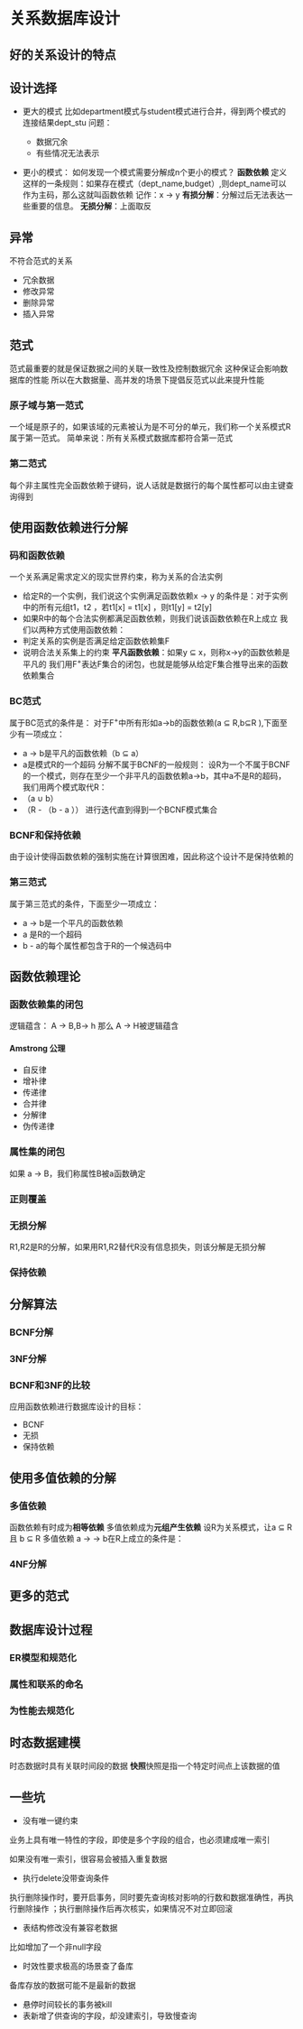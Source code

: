 # 关系数据库设计

## 好的关系设计的特点

## 设计选择

- 更大的模式 比如department模式与student模式进行合并，得到两个模式的连接结果dept_stu 问题：

  - 数据冗余
  - 有些情况无法表示

- 更小的模式： 如何发现一个模式需要分解成n个更小的模式？ **函数依赖** 定义这样的一条规则：如果存在模式（dept_name,budget）,则dept_name可以作为主码，那么这就叫函数依赖 记作：x → y **有损分解**：分解过后无法表达一些重要的信息。 **无损分解**：上面取反

## 异常

不符合范式的关系

- 冗余数据
- 修改异常
- 删除异常
- 插入异常

## 范式

范式最重要的就是保证数据之间的关联一致性及控制数据冗余 这种保证会影响数据库的性能 所以在大数据量、高并发的场景下提倡反范式以此来提升性能

### 原子域与第一范式

一个域是原子的，如果该域的元素被认为是不可分的单元，我们称一个关系模式R属于第一范式。 简单来说：所有关系模式数据库都符合第一范式

### 第二范式

每个非主属性完全函数依赖于键码，说人话就是数据行的每个属性都可以由主键查询得到

## 使用函数依赖进行分解

### 码和函数依赖

一个关系满足需求定义的现实世界约束，称为关系的合法实例

- 给定R的一个实例，我们说这个实例满足函数依赖x → y 的条件是：对于实例中的所有元组t1，t2 ，若t1[x] = t1[x] ，则t1[y] = t2[y]
- 如果R中的每个合法实例都满足函数依赖，则我们说该函数依赖在R上成立 我们以两种方式使用函数依赖：
- 判定关系的实例是否满足给定函数依赖集F
- 说明合法关系集上的约束 **平凡函数依赖**：如果y ⊆ x，则称x→y的函数依赖是平凡的 我们用F<sup>+</sup>表达F集合的闭包，也就是能够从给定F集合推导出来的函数依赖集合

### BC范式

属于BC范式的条件是： 对于F<sup>+</sup>中所有形如a→b的函数依赖(a ⊆ R,b⊆R ),下面至少有一项成立：
- a → b是平凡的函数依赖（b ⊆ a）
- a是模式R的一个超码 分解不属于BCNF的一般规则： 设R为一个不属于BCNF的一个模式，则存在至少一个非平凡的函数依赖a→b，其中a不是R的超码，我们用两个模式取代R：
- （a ∪ b）
- （R - （b - a ）） 进行迭代直到得到一个BCNF模式集合

### BCNF和保持依赖

由于设计使得函数依赖的强制实施在计算很困难，因此称这个设计不是保持依赖的

### 第三范式

属于第三范式的条件，下面至少一项成立：

- a → b是一个平凡的函数依赖
- a 是R的一个超码
- b - a的每个属性都包含于R的一个候选码中

## 函数依赖理论

### 函数依赖集的闭包

逻辑蕴含： A -> B,B-> h 那么 A -> H被逻辑蕴含

#### Amstrong 公理

- 自反律
- 增补律
- 传递律
- 合并律
- 分解律
- 伪传递律

### 属性集的闭包

如果 a → B，我们称属性B被a函数确定

### 正则覆盖

### 无损分解

R1,R2是R的分解，如果用R1,R2替代R没有信息损失，则该分解是无损分解

### 保持依赖

## 分解算法

### BCNF分解

### 3NF分解

### BCNF和3NF的比较

应用函数依赖进行数据库设计的目标：

- BCNF
- 无损
- 保持依赖

## 使用多值依赖的分解

### 多值依赖

函数依赖有时成为**相等依赖** 多值依赖成为**元组产生依赖** 设R为关系模式，让a ⊆ R 且 b ⊆ R 多值依赖 a -> -> b在R上成立的条件是：

### 4NF分解

## 更多的范式

## 数据库设计过程

### ER模型和规范化

### 属性和联系的命名

### 为性能去规范化

## 时态数据建模

时态数据时具有关联时间段的数据 **快照**快照是指一个特定时间点上该数据的值

## 一些坑

- 没有唯一键约束

业务上具有唯一特性的字段，即使是多个字段的组合，也必须建成唯一索引

如果没有唯一索引，很容易会被插入重复数据

- 执行delete没带查询条件

执行删除操作时，要开启事务，同时要先查询核对影响的行数和数据准确性，再执行删除操作 ；执行删除操作后再次核实，如果情况不对立即回滚

- 表结构修改没有兼容老数据

比如增加了一个非null字段

- 时效性要求极高的场景查了备库

备库存放的数据可能不是最新的数据

- 悬停时间较长的事务被kill
- 表新增了供查询的字段，却没建索引，导致慢查询